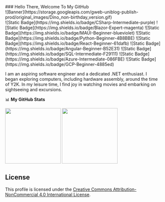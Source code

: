 <div>
    ### Hello There, Welcome To My GitHub 
</div>
<div>
    ![Banner](https://storage.googleapis.com/gweb-uniblog-publish-prod/original_images/Dino_non-birthday_version.gif)
</div>
<div>
    ![Static Badge](https://img.shields.io/badge/CSharp-Intermediate-purple)
    ![Static Badge](https://img.shields.io/badge/Blazor-Expert-magenta)
    ![Static Badge](https://img.shields.io/badge/MAUI-Beginner-blueviolet)
    ![Static Badge](https://img.shields.io/badge/Python-Beginner-4B8BBE)
    ![Static Badge](https://img.shields.io/badge/React-Beginner-61dafb)
    ![Static Badge](https://img.shields.io/badge/Angular-Beginner-B52E31)
    ![Static Badge](https://img.shields.io/badge/SQL-Intermediate-F29111)
    ![Static Badge](https://img.shields.io/badge/Azure-Intermediate-086FBE)
    ![Static Badge](https://img.shields.io/badge/GCP-Beginner-4885ed)
</div>

I am an aspiring software engineer and a dedicated .NET enthusiast. I began exploring computers, including hardware assembly, around the time of Y2K. In my leisure time, I find joy in watching movies and embarking on sightseeing and excursions.

📊 **My GitHub Stats**

<p>
  <img height="180em" src="https://github-readme-stats.vercel.app/api?username=zawhtut&show_icons=true&hide_border=true&&count_private=true&include_all_commits=true" />
  <img height="180em" src="https://github-readme-stats.vercel.app/api/top-langs/?username=zawhtut&show_icons=true&hide_border=true&layout=compact&langs_count=8"/>
</p>



## License

This profile is licensed under the [Creative Commons Attribution-NonCommercial 4.0 International License](LICENSE).

